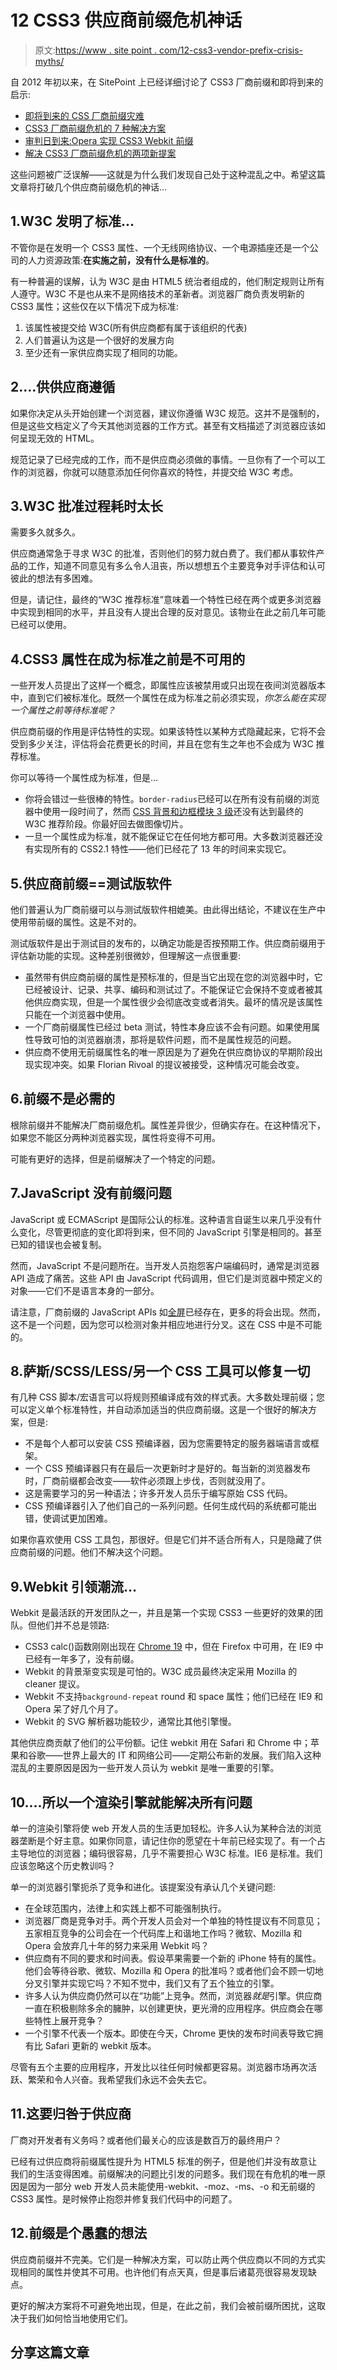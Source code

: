 # 12 CSS3 供应商前缀危机神话

> 原文:[https://www . site point . com/12-css3-vendor-prefix-crisis-myths/](https://www.sitepoint.com/12-css3-vendor-prefix-crisis-myths/)

自 2012 年初以来，在 SitePoint 上已经详细讨论了 CSS3 厂商前缀和即将到来的启示:

*   [即将到来的 CSS 厂商前缀灾难](https://www.sitepoint.com/w3c-css-webkit-prefix-crisis/)
*   [CSS3 厂商前缀危机的 7 种解决方案](https://www.sitepoint.com/css3-vendor-prefix-crisis-solutions/)
*   [审判日到来:Opera 实现 CSS3 Webkit 前缀](https://www.sitepoint.com/opera-css3-webkit-prefix/)
*   [解决 CSS3 厂商前缀危机的两项新提案](https://www.sitepoint.com/css3-vendor-prefix-crisis-solutions-2/)

这些问题被广泛误解——这就是为什么我们发现自己处于这种混乱之中。希望这篇文章将打破几个供应商前缀危机的神话…

## 1.W3C 发明了标准…

不管你是在发明一个 CSS3 属性、一个无线网络协议、一个电源插座还是一个公司的人力资源政策:**在实施之前，没有什么是标准的**。

有一种普遍的误解，认为 W3C 是由 HTML5 统治者组成的，他们制定规则让所有人遵守。W3C 不是也从来不是网络技术的革新者。浏览器厂商负责发明新的 CSS3 属性；这些仅在以下情况下成为标准:

1.  该属性被提交给 W3C(所有供应商都有属于该组织的代表)
2.  人们普遍认为这是一个很好的发展方向
3.  至少还有一家供应商实现了相同的功能。

## 2.…供供应商遵循

如果你决定从头开始创建一个浏览器，建议你遵循 W3C 规范。这并不是强制的，但是这些文档定义了今天其他浏览器的工作方式。甚至有文档描述了浏览器应该如何呈现无效的 HTML。

规范记录了已经完成的工作，而不是供应商必须做的事情。一旦你有了一个可以工作的浏览器，你就可以随意添加任何你喜欢的特性，并提交给 W3C 考虑。

## 3.W3C 批准过程耗时太长

需要多久就多久。

供应商通常急于寻求 W3C 的批准，否则他们的努力就白费了。我们都从事软件产品的工作，知道不同意见有多么令人沮丧，所以想想五个主要竞争对手评估和认可彼此的想法有多困难。

但是，请记住，最终的“W3C 推荐标准”意味着一个特性已经在两个或更多浏览器中实现到相同的水平，并且没有人提出合理的反对意见。该物业在此之前几年可能已经可以使用。

## 4.CSS3 属性在成为标准之前是不可用的

一些开发人员提出了这样一个概念，即属性应该被禁用或只出现在夜间浏览器版本中，直到它们被标准化。既然一个属性在成为标准之前必须实现，*你怎么能在实现一个属性之前等待标准呢？*

供应商前缀的作用是评估特性的实现。如果该特性以某种方式隐藏起来，它将不会受到多少关注，评估将会花费更长的时间，并且在您有生之年也不会成为 W3C 推荐标准。

你可以等待一个属性成为标准，但是…

*   你将会错过一些很棒的特性。`border-radius`已经可以在所有没有前缀的浏览器中使用一段时间了，然而 [CSS 背景和边框模块 3 级](https://www.w3.org/TR/css3-background/)还没有达到最终的 W3C 推荐阶段。你最好回去做图像切片。
*   一旦一个属性成为标准，就不能保证它在任何地方都可用。大多数浏览器还没有实现所有的 CSS2.1 特性——他们已经花了 13 年的时间来实现它。

## 5.供应商前缀==测试版软件

他们普遍认为厂商前缀可以与测试版软件相媲美。由此得出结论，不建议在生产中使用带前缀的属性。这是不对的。

测试版软件是出于测试目的发布的，以确定功能是否按预期工作。供应商前缀用于评估新功能的实现。这种差别很微妙，但理解这一点很重要:

*   虽然带有供应商前缀的属性是预标准的，但是当它出现在您的浏览器中时，它已经被设计、记录、共享、编码和测试过了。不能保证它会保持不变或者被其他供应商实现，但是一个属性很少会彻底改变或者消失。最坏的情况是该属性只能在一个浏览器中使用。
*   一个厂商前缀属性已经过 beta 测试，特性本身应该不会有问题。如果使用属性导致可怕的浏览器崩溃，那将是软件问题，而不是属性规范的问题。
*   供应商不使用无前缀属性名的唯一原因是为了避免在供应商协议的早期阶段出现实现冲突。如果 Florian Rivoal 的提议被接受，这种情况可能会改变。

## 6.前缀不是必需的

根除前缀并不能解决厂商前缀危机。属性差异很少，但确实存在。在这种情况下，如果您不能区分两种浏览器实现，属性将变得不可用。

可能有更好的选择，但是前缀解决了一个特定的问题。

## 7.JavaScript 没有前缀问题

JavaScript 或 ECMAScript 是国际公认的标准。这种语言自诞生以来几乎没有什么变化，尽管更彻底的变化即将到来，但不同的 JavaScript 引擎是相同的。甚至已知的错误也会被复制。

然而，JavaScript 不是问题所在。当开发人员抱怨客户端编码时，通常是浏览器 API 造成了痛苦。这些 API 由 JavaScript 代码调用，但它们是浏览器中预定义的对象——它们不是语言本身的一部分。

请注意，厂商前缀的 JavaScript APIs 如[全屏](https://www.sitepoint.com/html5-full-screen-api/)已经存在，更多的将会出现。然而，这不是一个问题，因为您可以检测对象并相应地进行分叉。这在 CSS 中是不可能的。

## 8.萨斯/SCSS/LESS/另一个 CSS 工具可以修复一切

有几种 CSS 脚本/宏语言可以将规则预编译成有效的样式表。大多数处理前缀；您可以定义单个标准特性，并自动添加适当的供应商前缀。这是一个很好的解决方案，但是:

*   不是每个人都可以安装 CSS 预编译器，因为您需要特定的服务器端语言或框架。
*   一个 CSS 预编译器只有在最后一次更新时才是好的。每当新的浏览器发布时，厂商前缀都会改变——软件必须跟上步伐，否则就没用了。
*   这是需要学习的另一种语法；许多开发人员乐于编写原始 CSS 代码。
*   CSS 预编译器引入了他们自己的一系列问题。任何生成代码的系统都可能出错，使调试更加困难。

如果你喜欢使用 CSS 工具包，那很好。但是它们并不适合所有人，只是隐藏了供应商前缀的问题。他们不解决这个问题。

## 9.Webkit 引领潮流…

Webkit 是最活跃的开发团队之一，并且是第一个实现 CSS3 一些更好的效果的团队。但他们并不总是领路:

*   CSS3 calc()函数刚刚出现在 [Chrome 19](https://www.sitepoint.com/chrome-19-whats-new/) 中，但在 Firefox 中可用，在 IE9 中已经有一年多了，没有前缀。
*   Webkit 的背景渐变实现是可怕的。W3C 成员最终决定采用 Mozilla 的 cleaner 提议。
*   Webkit 不支持`background-repeat` round 和 space 属性；他们已经在 IE9 和 Opera 呆了好几个月了。
*   Webkit 的 SVG 解析器功能较少，通常比其他引擎慢。

其他供应商贡献了他们的公平份额。记住 webkit 用在 Safari 和 Chrome 中；苹果和谷歌——世界上最大的 IT 和网络公司——定期公布新的发展。我们陷入这种混乱的主要原因是因为一些开发人员认为 webkit 是唯一重要的引擎。

## 10.…所以一个渲染引擎就能解决所有问题

单一的渲染引擎将使 web 开发人员的生活更加轻松。许多人认为某种合法的浏览器垄断是个好主意。如果你同意，请记住你的愿望在十年前已经实现了。有一个占主导地位的浏览器；编码很容易，几乎不需要担心 W3C 标准。IE6 是标准。我们应该忽略这个历史教训吗？

单一的浏览器引擎扼杀了竞争和进化。该提案没有承认几个关键问题:

*   在全球范围内，法律上和实践上都不可能强制执行。
*   浏览器厂商是竞争对手。两个开发人员会对一个单独的特性提议有不同意见；五家相互竞争的公司会在一个代码库上和谐地工作吗？微软、Mozilla 和 Opera 会放弃几十年的努力来采用 Webkit 吗？
*   供应商有不同的要求和时间表。假设苹果需要一个新的 iPhone 特有的属性。他们会等待谷歌、微软、Mozilla 和 Opera 的批准吗？或者他们会不顾一切地分叉引擎并实现它吗？不知不觉中，我们又有了五个独立的引擎。
*   许多人认为供应商仍然可以在“功能”上竞争。然而，浏览器*就是*引擎。供应商一直在积极剔除多余的臃肿，以创建更快，更光滑的应用程序。供应商会在哪些特性上展开竞争？
*   一个引擎不代表一个版本。即使在今天，Chrome 更快的发布时间表导致它拥有比 Safari 更新的 webkit 版本。

尽管有五个主要的应用程序，开发比以往任何时候都更容易。浏览器市场再次活跃、繁荣和令人兴奋。我希望我们永远不会失去它。

## 11.这要归咎于供应商

厂商对开发者有义务吗？或者他们最关心的应该是数百万的最终用户？

已经有过供应商将前缀属性提升为 HTML5 标准的例子，但是他们并没有故意让我们的生活变得困难。前缀解决的问题比引发的问题多。我们现在有危机的唯一原因是因为一部分 web 开发人员未能使用-webkit、-moz、-ms、-o 和无前缀的 CSS3 属性。是时候停止抱怨并修复我们代码中的问题了。

## 12.前缀是个愚蠢的想法

供应商前缀并不完美。它们是一种解决方案，可以防止两个供应商以不同的方式实现相同的属性并使其不可用。也许他们有点天真，但是事后诸葛亮很容易发现缺点。

更好的解决方案将不可避免地出现，但是，在此之前，我们会被前缀所困扰，这取决于我们如何恰当地使用它们。

## 分享这篇文章